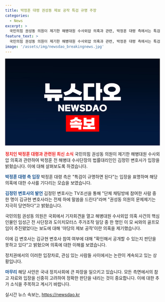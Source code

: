 ```yaml
---
title: 박정훈 대령 권성동 제보 공작 특검 규명 주장
categories:
  - News
excerpt: >
  국민의힘 권성동 의원이 제기한 해병대원 수사외압 의혹과 관련, 박정훈 대령 측에서는 특검이 규명할 것을 강조하며 국민의힘과 공개토론할 의사를 밝혔다. 김규현 변호사의 참여 여부를 확인 중이며, 만일 제보가 사실이라면 제보자를 보호해야 한다는 주장도 내세웠다. 또한, 채팅방에 간 원들이 관계를 가지고 있다는 의혹을 제기하며 국민적 의혹 해소를 강조했다.
feature_text: >
  국민의힘 권성동 의원이 제기한 해병대원 수사외압 의혹과 관련, 박정훈 대령 측에서는 특검이 규명할 것을 강조하며 국민의힘과 공개토론할 의사를 밝혔다. 김규현 변호사의 참여 여부를 확인 중이며, 만일 제보가 사실이라면 제보자를 보호해야 한다는 주장도 내세웠다. 또한, 채팅방에 간 원들이 관계를 가지고 있다는 의혹을 제기하며 국민적 의혹 해소를 강조했다.
image: '/assets/img/newsdao_breakingnews.jpg'
---
```


<p><img src="/assets/img/newsdao_breakingnews.jpg" alt="ontimetimes 속보" /></p>

<p><b><span style="color: #ee2323;">정치인 박정훈 대령과 관련된 최신 소식</span></b>
국민의힘 권성동 의원이 제기한 해병대원 수사외압 의혹과 관련하여 박정훈 전 해병대 수사단장의 법률대리인인 김정민 변호사가 입장을 밝혔습니다. 이에 대해 살펴보도록 하겠습니다.</p>

<p><b><span style="color: #1a5490;">박정훈 대령 측 입장</span></b>
박정훈 대령 측은 "특검이 규명하면 된다"는 입장을 표명하며 해당 의혹에 대한 수사를 기다리는 모습을 보였습니다.</p>

<p><b><span style="color: #1a5490;">김정민 변호사의 발언</span></b>
김정민 변호사는 TV조선을 통해 "단체 채팅방에 참여한 사람 중 한 명이 김규현 변호사라는 전제 하에 말씀을 드린다"라며 "권성동 의원의 문제제기는 지극히 당연하다"고 밝혔습니다.</p>

<p>국민의힘 권성동 의원은 국회에서 기자회견을 열고 해병대원 수사외압 의혹 사건의 핵심 인물인 임성근 전 사단장과 도이치모터스 주가조작 일당 중 한 명인 이 모 씨와의 골프모임이 추진됐었다는 보도에 대해 '야당의 제보 공작'이란 의혹을 제기했습니다.</p>

<p>이에 김 변호사는 김규현 변호사 참여 여부에 대해 "확인해서 공개할 수 있는지 판단을 못하고 있다"고 밝혔으며 의혹에 대한 이해를 보였습니다.</p>

<p>정치권에서의 이러한 입장차로, 관심 있는 사람들 사이에서는 논란이 계속되고 있는 상황입니다.</p>

<p><b><span style="color: #1a5490;">마무리</span></b>
해당 사안은 국내 정치사회에 큰 파장을 일으키고 있습니다. 모든 측면에서의 참고 자료와 입장을 신중히 고려하여 정확한 판단을 내리는 것이 중요합니다. 이에 대한 추가 소식을 주목하고 계시기 바랍니다.</p>
실시간 뉴스 속보는, <a href="https://newsdao.kr" rel="dofollow">https://newsdao.kr</a>


